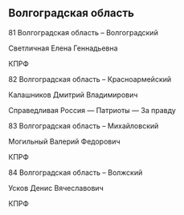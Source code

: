 ## Волгоградская область
   
   81 Волгоградская область – Волгоградский
   
   Светличная Елена Геннадьевна
   
   КПРФ
   
   82 Волгоградская область – Красноармейский
   
   Калашников Дмитрий Владимирович
   
   Справедливая Россия — Патриоты — За правду
   
   83 Волгоградская область – Михайловский
   
   Могильный Валерий Федорович
   
   КПРФ
   
   84 Волгоградская область – Волжский
   
   Усков Денис Вячеславович
   
   КПРФ
   

